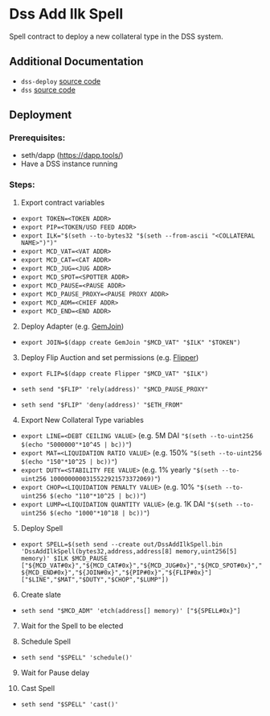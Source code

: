# Dss Add Ilk Spell

Spell contract to deploy a new collateral type in the DSS system.

## Additional Documentation

- `dss-deploy` [source code](https://github.com/makerdao/dss-deploy)
- `dss` [source code](https://github.com/makerdao/dss)

## Deployment

### Prerequisites:

- seth/dapp (https://dapp.tools/)
- Have a DSS instance running

### Steps:

1) Export contract variables

- `export TOKEN=<TOKEN ADDR>`
- `export PIP=<TOKEN/USD FEED ADDR>`
- `export ILK="$(seth --to-bytes32 "$(seth --from-ascii "<COLLATERAL NAME>")")"`
- `export MCD_VAT=<VAT ADDR>`
- `export MCD_CAT=<CAT ADDR>`
- `export MCD_JUG=<JUG ADDR>`
- `export MCD_SPOT=<SPOTTER ADDR>`
- `export MCD_PAUSE=<PAUSE ADDR>`
- `export MCD_PAUSE_PROXY=<PAUSE PROXY ADDR>`
- `export MCD_ADM=<CHIEF ADDR>`
- `export MCD_END=<END ADDR>`

2) Deploy Adapter (e.g. [GemJoin](https://github.com/makerdao/dss/blob/master/src/join.sol))

- `export JOIN=$(dapp create GemJoin "$MCD_VAT" "$ILK" "$TOKEN")`

3) Deploy Flip Auction and set permissions (e.g. [Flipper](https://github.com/makerdao/dss/blob/master/src/flip.sol))

- `export FLIP=$(dapp create Flipper "$MCD_VAT" "$ILK")`

- `seth send "$FLIP" 'rely(address)' "$MCD_PAUSE_PROXY"`

- `seth send "$FLIP" 'deny(address)' "$ETH_FROM"`

4) Export New Collateral Type variables
- `export LINE=<DEBT CEILING VALUE>` (e.g. 5M DAI `"$(seth --to-uint256 $(echo "5000000"*10^45 | bc))"`)
- `export MAT=<LIQUIDATION RATIO VALUE>` (e.g. 150% `"$(seth --to-uint256 $(echo "150"*10^25 | bc))"`)
- `export DUTY=<STABILITY FEE VALUE>` (e.g. 1% yearly `"$(seth --to-uint256 1000000000315522921573372069)"`)
- `export CHOP=<LIQUIDATION PENALTY VALUE>` (e.g. 10% `"$(seth --to-uint256 $(echo "110"*10^25 | bc))"`)
- `export LUMP=<LIQUIDATION QUANTITY VALUE>` (e.g. 1K DAI `"$(seth --to-uint256 $(echo "1000"*10^18 | bc))"`)

5) Deploy Spell

- `export SPELL=$(seth send --create out/DssAddIlkSpell.bin 'DssAddIlkSpell(bytes32,address,address[8] memory,uint256[5] memory)' $ILK $MCD_PAUSE ["${MCD_VAT#0x}","${MCD_CAT#0x}","${MCD_JUG#0x}","${MCD_SPOT#0x}","${MCD_END#0x}","${JOIN#0x}","${PIP#0x}","${FLIP#0x}"] ["$LINE","$MAT","$DUTY","$CHOP","$LUMP"])`

6) Create slate

- `seth send "$MCD_ADM" 'etch(address[] memory)' ["${SPELL#0x}"]`

7) Wait for the Spell to be elected

8) Schedule Spell

- `seth send "$SPELL" 'schedule()'`

9) Wait for Pause delay

10) Cast Spell

- `seth send "$SPELL" 'cast()'`
